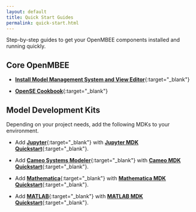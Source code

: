 ```yaml
---
layout: default
title: Quick Start Guides
permalink: quick-start.html
---
```


Step-by-step guides to get your OpenMBEE components installed and running quickly.

## Core OpenMBEE
* [**Install Model Management System and View Editor**](https://github.com/Open-MBEE/mms-alfresco/blob/develop/mms-ent/docs/quick-start.md){:target="_blank"}

* [**OpenSE Cookbook**](https://github.com/Open-MBEE/OpenSE-Cookbook/blob/master/README.md){:target="_blank"}


## Model Development Kits
Depending on your project needs, add the following MDKs to your environment.

* Add [**Jupyter**](https://jupyter.org/){:target="_blank"} with [**Jupyter MDK Quickstart**](https://github.com/Open-MBEE/jupyter-mdk#quickstart){:target="_blank"}.



* Add [**Cameo Systems Modeler**](https://www.nomagic.com/products/cameo-systems-modeler){:target="_blank"} with [**Cameo MDK Quickstart**](https://github.com/Open-MBEE/mdk#quickstart){:target="_blank"}.


* Add [**Mathematica**](https://www.wolfram.com/mathematica/){:target="_blank"} with
[**Mathematica MDK Quickstart**](https://github.com/Open-MBEE/mathematica-mdk#quickstart){:target="_blank"}.


* Add [**MATLAB**](https://www.mathworks.com/products/matlab.html){:target="_blank"} with [**MATLAB MDK Quickstart**](https://github.com/Open-MBEE/matlab-mdk#quickstart){:target="_blank"}.